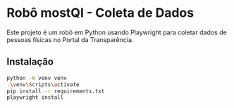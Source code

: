 # Robô mostQI - Coleta de Dados

Este projeto é um robô em Python usando Playwright para coletar dados de pessoas físicas no Portal da Transparência.

## Instalação

```bash
python -m venv venv
.\venv\Scripts\activate
pip install -r requirements.txt
playwright install
```
